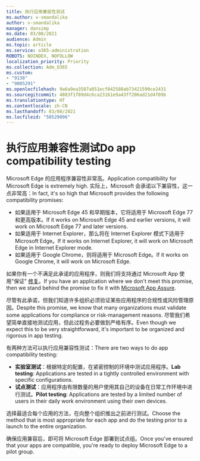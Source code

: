 ```yaml
---
title: 执行应用兼容性测试
ms.author: v-smandalika
author: v-smandalika
manager: dansimp
ms.date: 03/08/2021
audience: Admin
ms.topic: article
ms.service: o365-administration
ROBOTS: NOINDEX, NOFOLLOW
localization_priority: Priority
ms.collection: Adm_O365
ms.custom:
- "9138"
- "9005291"
ms.openlocfilehash: 9a6a9ea3587a851ecf842588ab73421590ce2431
ms.sourcegitcommit: 4883f1f89d4c6ca23161e9a43ff206ad21d4f09b
ms.translationtype: HT
ms.contentlocale: zh-CN
ms.lasthandoff: 03/08/2021
ms.locfileid: "50529896"
---
```

# <a name="do-app-compatibility-testing"></a><span data-ttu-id="fd3b0-102">执行应用兼容性测试</span><span class="sxs-lookup"><span data-stu-id="fd3b0-102">Do app compatibility testing</span></span>

<span data-ttu-id="fd3b0-103">Microsoft Edge 的应用程序兼容性非常高。</span><span class="sxs-lookup"><span data-stu-id="fd3b0-103">Application compatibility for Microsoft Edge is extremely high.</span></span> <span data-ttu-id="fd3b0-104">实际上，Microsoft 会承诺以下兼容性，这一点非常高：</span><span class="sxs-lookup"><span data-stu-id="fd3b0-104">In fact, it's so high that Microsoft provides the following compatibility promises:</span></span>
- <span data-ttu-id="fd3b0-105">如果适用于 Microsoft Edge 45 和早期版本，它将适用于 Microsoft Edge 77 和更高版本。</span><span class="sxs-lookup"><span data-stu-id="fd3b0-105">If it works on Microsoft Edge 45 and earlier versions, it will work on Microsoft Edge 77 and later versions.</span></span>
- <span data-ttu-id="fd3b0-106">如果适用于 Internet Explorer，那么将在 Internet Explorer 模式下适用于 Microsoft Edge。</span><span class="sxs-lookup"><span data-stu-id="fd3b0-106">If it works on Internet Explorer, it will work on Microsoft Edge in Internet Explorer mode.</span></span>
- <span data-ttu-id="fd3b0-107">如果适用于 Google Chrome，则将适用于 Microsoft Edge。</span><span class="sxs-lookup"><span data-stu-id="fd3b0-107">If it works on Google Chrome, it will work on Microsoft Edge.</span></span>

<span data-ttu-id="fd3b0-108">如果你有一个不满足此承诺的应用程序，则我们将支持通过 Microsoft App 使用"保证" [修复](https://www.microsoft.com/fasttrack/microsoft-365/app-assure)。</span><span class="sxs-lookup"><span data-stu-id="fd3b0-108">If you have an application where we don't meet this promise, then we stand behind the promise to fix it with [Microsoft App Assure](https://www.microsoft.com/fasttrack/microsoft-365/app-assure).</span></span>

<span data-ttu-id="fd3b0-109">尽管有此承诺，但我们知道许多组织必须验证某些应用程序的合规性或风险管理原因。</span><span class="sxs-lookup"><span data-stu-id="fd3b0-109">Despite this promise, we know that many organizations must validate some applications for compliance or risk-management reasons.</span></span> <span data-ttu-id="fd3b0-110">尽管我们希望简单直接地测试应用，但此过程务必要做到严格有序。</span><span class="sxs-lookup"><span data-stu-id="fd3b0-110">Even though we expect this to be very straightforward, it's important to be organized and rigorous in app testing.</span></span>

<span data-ttu-id="fd3b0-111">有两种方法可以执行应用兼容性测试：</span><span class="sxs-lookup"><span data-stu-id="fd3b0-111">There are two ways to do app compatibility testing:</span></span>

- <span data-ttu-id="fd3b0-112">**实验室测试**：根据特定的配置，在紧密控制的环境中测试应用程序。</span><span class="sxs-lookup"><span data-stu-id="fd3b0-112">**Lab testing**: Applications are tested in a tightly controlled environment with specific configurations.</span></span>
- <span data-ttu-id="fd3b0-113">**试点测试**：应用程序由有限数量的用户使用其自己的设备在日常工作环境中进行测试。</span><span class="sxs-lookup"><span data-stu-id="fd3b0-113">**Pilot testing**: Applications are tested by a limited number of users in their daily work environment using their own devices.</span></span>

<span data-ttu-id="fd3b0-114">选择最适合每个应用的方法，在向整个组织推出之前进行测试。</span><span class="sxs-lookup"><span data-stu-id="fd3b0-114">Choose the method that is most appropriate for each app and do the testing prior to a launch to the entire organization.</span></span>

<span data-ttu-id="fd3b0-115">确保应用兼容后，即可将 Microsoft Edge 部署到试点组。</span><span class="sxs-lookup"><span data-stu-id="fd3b0-115">Once you've ensured that your apps are compatible, you're ready to deploy Microsoft Edge to a pilot group.</span></span>
